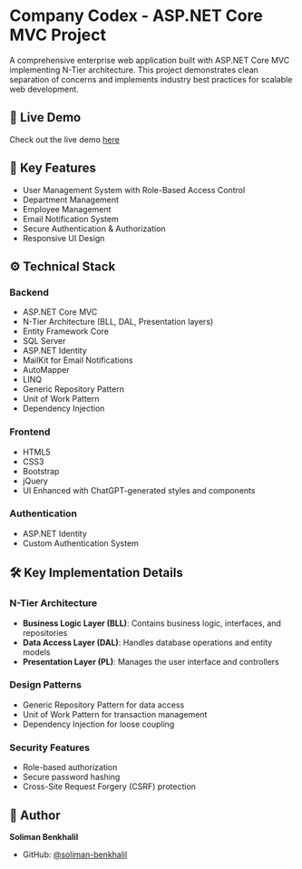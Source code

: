 # Company Codex - ASP.NET Core MVC Project

A comprehensive enterprise web application built with ASP.NET Core MVC implementing N-Tier architecture. This project demonstrates clean separation of concerns and implements industry best practices for scalable web development.

## 🚀 Live Demo
Check out the live demo [here](http://codexmvcproject.runasp.net/Account/SignIn?ReturnUrl=%2F)

## 🔑 Key Features
- User Management System with Role-Based Access Control
- Department Management
- Employee Management
- Email Notification System
- Secure Authentication & Authorization
- Responsive UI Design

## ⚙️ Technical Stack

### Backend
- ASP.NET Core MVC
- N-Tier Architecture (BLL, DAL, Presentation layers)
- Entity Framework Core
- SQL Server
- ASP.NET Identity
- MailKit for Email Notifications
- AutoMapper
- LINQ
- Generic Repository Pattern
- Unit of Work Pattern
- Dependency Injection

### Frontend
- HTML5
- CSS3
- Bootstrap
- jQuery
- UI Enhanced with ChatGPT-generated styles and components

### Authentication
- ASP.NET Identity
- Custom Authentication System


## 🛠️ Key Implementation Details

### N-Tier Architecture
- **Business Logic Layer (BLL)**: Contains business logic, interfaces, and repositories
- **Data Access Layer (DAL)**: Handles database operations and entity models
- **Presentation Layer (PL)**: Manages the user interface and controllers

### Design Patterns
- Generic Repository Pattern for data access
- Unit of Work Pattern for transaction management
- Dependency Injection for loose coupling

### Security Features
- Role-based authorization
- Secure password hashing
- Cross-Site Request Forgery (CSRF) protection


## 👤 Author
**Soliman Benkhalil**
- GitHub: [@soliman-benkhalil](https://github.com/soliman-benkhalil)
